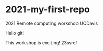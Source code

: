 # 2021-my-first-repo
2021 Remote computing workshop UCDavis

Hello git! 

This workshop is exciting!
23ssref
